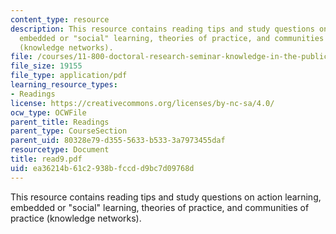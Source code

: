 ```yaml
---
content_type: resource
description: This resource contains reading tips and study questions on action learning,
  embedded or "social" learning, theories of practice, and communities of practice
  (knowledge networks).
file: /courses/11-800-doctoral-research-seminar-knowledge-in-the-public-arena-spring-2007/ea36214b61c2938bfccdd9bc7d09768d_read9.pdf
file_size: 19155
file_type: application/pdf
learning_resource_types:
- Readings
license: https://creativecommons.org/licenses/by-nc-sa/4.0/
ocw_type: OCWFile
parent_title: Readings
parent_type: CourseSection
parent_uid: 80328e79-d355-5633-b533-3a7973455daf
resourcetype: Document
title: read9.pdf
uid: ea36214b-61c2-938b-fccd-d9bc7d09768d
---
```

This resource contains reading tips and study questions on action learning, embedded or "social" learning, theories of practice, and communities of practice (knowledge networks).